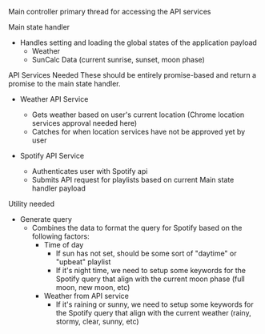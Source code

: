 Main controller 
primary thread for accessing the API services

Main state handler
- Handles setting and loading the global states of the application payload
  - Weather
  - SunCalc Data (current sunrise, sunset, moon phase)

API Services Needed
These should be entirely promise-based and return a promise to the main state handler.
- Weather API Service 
    - Gets weather based on user's current location (Chrome location services approval needed here)
    - Catches for when location services have not be approved yet by user

- Spotify API Service
  - Authenticates user with Spotify api
  - Submits API request for playlists based on current Main state handler payload



Utility needed
- Generate query
  - Combines the data to format the query for Spotify based on the following factors:
    - Time of day
      - If sun has not set, should be some sort of "daytime" or "upbeat" playlist 
      - If it's night time, we need to setup some keywords for the Spotify query that align with the current moon phase (full moon, new moon, etc)
    - Weather from API service
      - If it's raining or sunny, we need to setup some keywords for the Spotify query that align with the current weather (rainy, stormy, clear, sunny, etc)
